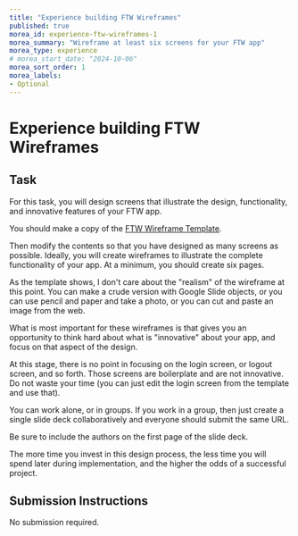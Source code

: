 ```yaml
---
title: "Experience building FTW Wireframes"
published: true
morea_id: experience-ftw-wireframes-1
morea_summary: "Wireframe at least six screens for your FTW app"
morea_type: experience
# morea_start_date: "2024-10-06"
morea_sort_order: 1
morea_labels:
- Optional
---
```


# Experience building FTW Wireframes

## Task

For this task, you will design screens that illustrate the design, functionality, and innovative features of your FTW app. 

You should make a copy of the [FTW Wireframe Template](https://docs.google.com/presentation/d/1UFXI_fGII33qpM8p8cj4MXkgDq--Xm6dUFmsayjYDVo/edit?usp=sharing). 

Then modify the contents so that you have designed as many screens as possible. Ideally, you will create wireframes to illustrate the complete functionality of your app. At a minimum, you should create six pages. 

As the template shows, I don't care about the "realism" of the wireframe at this point.  You can make a crude version with Google Slide objects, or you can use pencil and paper and take a photo, or you can cut and paste an image from the web. 

What is most important for these wireframes is that gives you an opportunity to think hard about what is "innovative" about your app, and focus on that aspect of the design. 

At this stage, there is no point in focusing on the login screen, or logout screen, and so forth. Those screens are boilerplate and are not innovative. Do not waste your time (you can just edit the login screen from the template and use that). 

You can work alone, or in groups. If you work in a group, then just create a single slide deck collaboratively and everyone should submit the same URL.

Be sure to include the authors on the first page of the slide deck.

The more time you invest in this design process, the less time you will spend later during implementation, and the higher the odds of a successful project. 

## Submission Instructions

No submission required.
